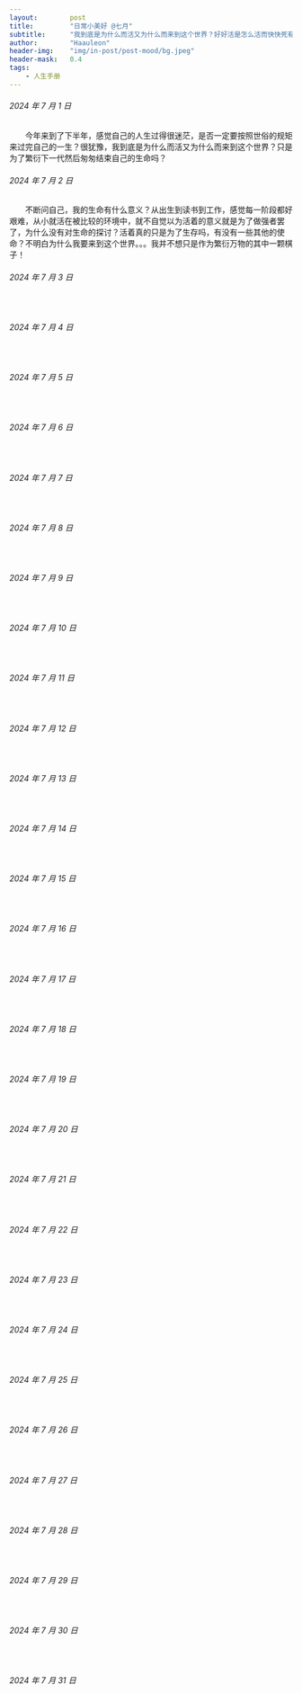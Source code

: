 ```yaml
---
layout:        post
title:         "日常小美好 @七月"
subtitle:      "我到底是为什么而活又为什么而来到这个世界？好好活是怎么活而快快死有什么条件？"
author:        "Haauleon"
header-img:    "img/in-post/post-mood/bg.jpeg"
header-mask:   0.4
tags:
    - 人生手册
---
```


###### 2024 年 7 月 1 日
&emsp;&emsp;今年来到了下半年，感觉自己的人生过得很迷茫，是否一定要按照世俗的规矩来过完自己的一生？很犹豫，我到底是为什么而活又为什么而来到这个世界？只是为了繁衍下一代然后匆匆结束自己的生命吗？

###### 2024 年 7 月 2 日
&emsp;&emsp;不断问自己，我的生命有什么意义？从出生到读书到工作，感觉每一阶段都好艰难，从小就活在被比较的环境中，就不自觉以为活着的意义就是为了做强者罢了，为什么没有对生命的探讨？活着真的只是为了生存吗，有没有一些其他的使命？不明白为什么我要来到这个世界。。。我并不想只是作为繁衍万物的其中一颗棋子！

###### 2024 年 7 月 3 日
&emsp;&emsp;

###### 2024 年 7 月 4 日
&emsp;&emsp;

###### 2024 年 7 月 5 日
&emsp;&emsp;

###### 2024 年 7 月 6 日
&emsp;&emsp;

###### 2024 年 7 月 7 日
&emsp;&emsp;

###### 2024 年 7 月 8 日
&emsp;&emsp;

###### 2024 年 7 月 9 日
&emsp;&emsp;

###### 2024 年 7 月 10 日
&emsp;&emsp;

###### 2024 年 7 月 11 日
&emsp;&emsp;

###### 2024 年 7 月 12 日
&emsp;&emsp;

###### 2024 年 7 月 13 日
&emsp;&emsp;

###### 2024 年 7 月 14 日
&emsp;&emsp;

###### 2024 年 7 月 15 日
&emsp;&emsp;

###### 2024 年 7 月 16 日
&emsp;&emsp;

###### 2024 年 7 月 17 日
&emsp;&emsp;

###### 2024 年 7 月 18 日
&emsp;&emsp;

###### 2024 年 7 月 19 日
&emsp;&emsp;

###### 2024 年 7 月 20 日
&emsp;&emsp;

###### 2024 年 7 月 21 日
&emsp;&emsp;

###### 2024 年 7 月 22 日
&emsp;&emsp;

###### 2024 年 7 月 23 日
&emsp;&emsp;

###### 2024 年 7 月 24 日
&emsp;&emsp;

###### 2024 年 7 月 25 日
&emsp;&emsp;

###### 2024 年 7 月 26 日
&emsp;&emsp;

###### 2024 年 7 月 27 日
&emsp;&emsp;

###### 2024 年 7 月 28 日
&emsp;&emsp;

###### 2024 年 7 月 29 日
&emsp;&emsp;

###### 2024 年 7 月 30 日
&emsp;&emsp;

###### 2024 年 7 月 31 日
&emsp;&emsp;
